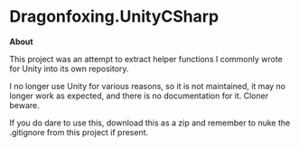 # Dragonfoxing.UnityCSharp

**About**

This project was an attempt to extract helper functions I commonly wrote for Unity into its own repository.

I no longer use Unity for various reasons, so it is not maintained, it may no longer work as expected, and there is no documentation for it.  Cloner beware.

If you do dare to use this, download this as a zip and remember to nuke the .gitignore from this project if present.
